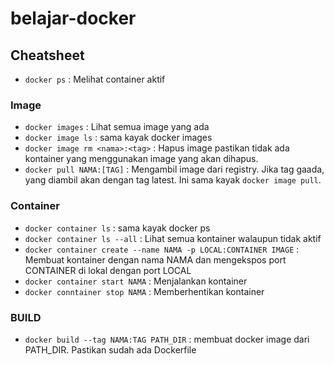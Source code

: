 # belajar-docker

## Cheatsheet
* `docker ps` : Melihat container aktif

### Image
* `docker images` : Lihat semua image yang ada
* `docker image ls` : sama kayak docker images
* `docker image rm <nama>:<tag>` : Hapus image pastikan tidak ada  kontainer yang menggunakan image yang akan dihapus.
* `docker pull NAMA:[TAG]` : Mengambil image dari registry. Jika tag gaada, yang diambil akan dengan tag latest. Ini sama kayak `docker image pull`.

### Container
* `docker container ls` : sama kayak docker ps
* `docker container ls --all` : Lihat semua kontainer walaupun tidak aktif
* `docker container create --name NAMA -p LOCAL:CONTAINER IMAGE` : Membuat kontainer dengan nama NAMA dan mengekspos port CONTAINER di lokal dengan port LOCAL
* `docker container start NAMA` : Menjalankan kontainer
* `docker conntainer stop NAMA` : Memberhentikan kontainer

### BUILD
* `docker build --tag NAMA:TAG PATH_DIR` : membuat docker image dari PATH_DIR. Pastikan sudah ada Dockerfile
